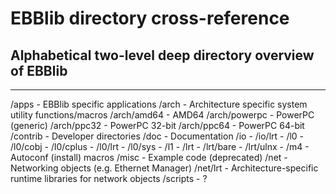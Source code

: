 # EBBlib directory cross-reference
## Alphabetical two-level deep directory overview of EBBlib
------------------

/apps - EBBlib specific applications
/arch - Architecture specific system utility functions/macros
/arch/amd64 - AMD64
/arch/powerpc - PowerPC (generic)
/arch/ppc32 - PowerPC 32-bit
/arch/ppc64 - PowerPC 64-bit
/contrib  - Developer directories
/doc - Documentation
/io -
/io/lrt -
/l0 -
/l0/cobj -
/l0/cplus -
/l0/lrt -
/l0/sys -
/l1 -
/lrt -
/lrt/bare -
/lrt/ulnx -
/m4 - Autoconf (install) macros
/misc - Example code (deprecated)
/net - Networking objects (e.g. Ethernet Manager)
/net/lrt - Architecture-specific runtime libraries for network objects
/scripts - ?

